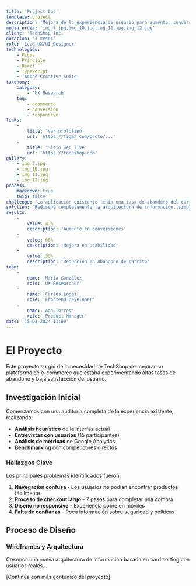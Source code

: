 ```yaml
---
title: 'Project Dos'
template: project
description: 'Mejora de la experiencia de usuario para aumentar conversiones en 45%'
media_order: 'img_7.jpg,img_10.jpg,img_11.jpg,img_12.jpg'
client: 'TechShop Inc.'
duration: '3 meses'
role: 'Lead UX/UI Designer'
technologies:
    - Figma
    - Principle
    - React
    - TypeScript
    - 'Adobe Creative Suite'
taxonomy:
    category:
        - 'UX Research'
    tag:
        - ecommerce
        - conversion
        - responsive
links:
    -
        title: 'Ver prototipo'
        url: 'https://figma.com/proto/...'
    -
        title: 'Sitio web live'
        url: 'https://techshop.com'
gallery:
    - img_7.jpg
    - img_10.jpg
    - img_11.jpg
    - img_12.jpg
process:
    markdown: true
    twig: false
challenge: "La aplicación existente tenía una tasa de abandono del carrito del 70% y los usuarios reportaban dificultades para encontrar productos y completar compras. El diseño no era responsive y la navegación era confusa.\n"
solution: "Rediseñé completamente la arquitectura de información, simplifiqué el proceso de checkout a 3 pasos, implementé un sistema de búsqueda inteligente y creé un diseño totalmente responsive con componentes reutilizables.\n"
results:
    -
        value: 45%
        description: 'Aumento en conversiones'
    -
        value: 60%
        description: 'Mejora en usabilidad'
    -
        value: 30%
        description: 'Reducción en abandono de carrito'
team:
    -
        name: 'María González'
        role: 'UX Researcher'
    -
        name: 'Carlos López'
        role: 'Frontend Developer'
    -
        name: 'Ana Torres'
        role: 'Product Manager'
date: '15-01-2024 11:00'
---
```


# El Proyecto

Este proyecto surgió de la necesidad de TechShop de mejorar su plataforma de e-commerce que estaba experimentando altas tasas de abandono y baja satisfacción del usuario.

## Investigación Inicial

Comenzamos con una auditoría completa de la experiencia existente, realizando:

- **Análisis heurístico** de la interfaz actual
- **Entrevistas con usuarios** (15 participantes)
- **Análisis de métricas** de Google Analytics
- **Benchmarking** con competidores directos

### Hallazgos Clave

Los principales problemas identificados fueron:

1. **Navegación confusa** - Los usuarios no podían encontrar productos fácilmente
2. **Proceso de checkout largo** - 7 pasos para completar una compra
3. **Diseño no responsive** - Experiencia pobre en móviles
4. **Falta de confianza** - Poca información sobre seguridad y políticas

## Proceso de Diseño

### Wireframes y Arquitectura

Creamos una nueva arquitectura de información basada en card sorting con usuarios reales...

[Continúa con más contenido del proyecto]